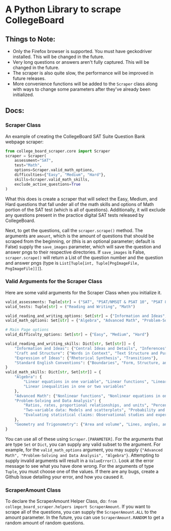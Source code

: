 # A Python Library to scrape CollegeBoard
## Things to Note: 
- Only the Firefox browser is supported. You must have geckodriver installed. This will be changed in the future.
- Very long questions or answers aren't fully captured. This will be changed in the future.
- The scraper is also quite slow, the performance will be improved in future releases.
- More convenience functions will be added to the `Scraper` class along with ways to change some parameters after they've already been initialized.

## Docs:
### Scraper Class
An example of creating the CollegeBoard SAT Suite Question Bank webpage scraper:
```python
from college_board_scraper.core import Scraper
scraper = Scraper(
    assessment="SAT", 
    test="Math",
    options=Scraper.valid_math_options,
    difficulties={"Easy", "Medium", "Hard"},
    skills=Scraper.valid_math_skills,
    exclude_active_questions=True
)
```
What this does is create a scraper that will select the Easy, Medium, and Hard questions that fall under all of the math skills and options of Math portion of 
the SAT test (which is all of questions). Additionally, it will exclude any questions present in the practice digital SAT tests released by CollegeBoard.

Next, to get the questions, call the `scraper.scrape()` method. The arguments are `amount`, which is the amount of questions that should be scraped from the 
beginning, or (this is an optional parameter; default is False) supply the `save_images` parameter, which will save the question and answer pngs to their respective directories. 
If `save_images` is False,
`scraper.scrape()` will return a List of the question number and the question and answer pngs (type is `List[Tuple[int, Tuple[PngImageFile, PngImageFile]]]`).

### Valid Arguments for the Scraper Class
Here are some valid arguments for the Scraper Class when you initialize it.
```python
valid_assessments: Tuple[str] = ("SAT", "PSAT/NMSQT & PSAT 10", "PSAT 8/9")
valid_tests: Tuple[str] = ("Reading and Writing", "Math")

valid_reading_and_writing_options: Set[str] = {"Information and Ideas", "Craft and Structure", "Expression of Ideas", "Standard English Conventions"}
valid_math_options: Set[str] = {"Algebra", "Advanced Math", "Problem-Solving and Data Analysis", "Geometry and Trigonometry"}

# Main Page options
valid_difficulty_options: Set[str] = {"Easy", "Medium", "Hard"}

valid_reading_and_writing_skills: Dict[str, Set[str]] = {
    "Information and Ideas": {"Central Ideas and Details", "Inferences", "Command of Evidence"}, 
    "Craft and Structure": {"Words in Context", "Text Structure and Purpose", "Cross-Text Connections"},
    "Expression of Ideas": {"Rhetorical Synthesis", "Transitions"},
    "Standard English Conventions": {"Boundaries", "Form, Structure, and Sense"}
}
valid_math_skills: Dict[str, Set[str]] = {
    "Algebra": {
        "Linear equations in one variable", "Linear functions", "Linear equations in two variables", "Systems of two linear equations in two variables",
        "Linear inequalities in one or two variables"
    }, 
    "Advanced Math": {"Nonlinear functions", "Nonlinear equations in one variable and systems of equations in two variables", "Equivalent expressions"}, 
    "Problem-Solving and Data Analysis": {
        "Ratios, rates, proportional relationships, and units", "Percentages", "One-variable data: Distributions and measures of center and spread",
        "Two-variable data: Models and scatterplots", "Probability and conditional probability", "Inference from sample statistics and margin of error",
        "Evaluating statistical claims: Observational studies and experiments"
    }, 
    "Geometry and Trigonometry": {"Area and volume", "Lines, angles, and triangles", "Right triangles and trigonometry", "Circles"}
}
```
You can use all of these using `Scraper.[PARAMETER]`. For the arguments that are type `Set` or `Dict`, you can supply any valid subset to the argument. For example, for the
`valid_math_options` argument, you may supply `{"Advanced Math", "Problem-Solving and Data Analysis", "Algebra"}`. Attempting to supply invalid arguments will result in a `ValueError()`.
Look at the error message to see what you have done wrong. For the arguments of type `Tuple`, you must choose one of the values.
If there are any bugs, create a Github Issue detailing your error, and how you caused it.

### ScraperAmount Class
To declare the ScraperAmount Helper Class, do: `from college_board_scraper.helpers import ScraperAmount`.
If you want to scrape all of the questions, you can supply the `ScraperAmount.ALL` to the amount parameter. In the future, you can use `ScraperAmount.RANDOM` to get a random amount of random questions.
